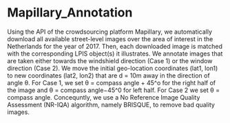 # Mapillary_Annotation

Using the API of the crowdsourcing platform Mapillary, we automatically download all available street-level images over the area of interest in the Netherlands for the year of 2017. Then, each downloaded image is matched with the corresponding LPIS object(s) it illustrates. We annotate images that are taken either towards the windshield direction (Case 1) or the window direction (Case 2). We move the initial geo-location coordinates (lat1, lon1) to new coordinates (lat2, lon2) that are d = 10m away in the direction of angle θ. For Case 1, we set θ = compass angle + 45^o for the right half of the image and θ = compass angle−45^0 for left half. For Case 2 we set θ = compass angle. Concequntly, we use a No Reference Image Quality Assessment (NR-IQA) algorithm, namely BRISQUE, to remove bad quality images. 
